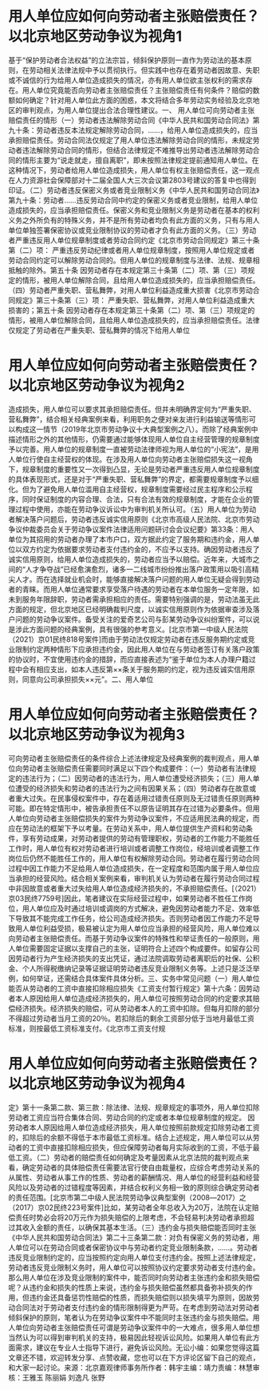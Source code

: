 # 用人单位应如何向劳动者主张赔偿责任？以北京地区劳动争议为视角1

基于“保护劳动者合法权益”的立法宗旨，倾斜保护原则一直作为劳动法的基本原则，在劳动相关法律法规中予以贯彻执行。但实践中也存在着劳动者因故意、失职或不诚信的行为给用人单位造成损失的情况，亦有用人单位欲主张权利的需求存在。用人单位究竟能否向劳动者主张赔偿责任？主张赔偿责任有何条件？赔偿的数额如何确定？针对用人单位此方面的困惑，本文将结合多年劳动实务经验及北京地区的审判观点，为用人单位提出合法合理性建议。一、 用人单位可向劳动者主张赔偿责任的情形（一）劳动者违法解除劳动合同《中华人民共和国劳动合同法》第九十条：劳动者违反本法规定解除劳动合同，……，给用人单位造成损失的，应当承担赔偿责任。劳动合同法仅规定了用人单位违法解除劳动合同的情形，未规定劳动者违法解除劳动合同的情形，但结合法律规定不难推导出劳动者违法解除劳动合同的情形主要为“说走就走，擅自离职”，即未按照法律规定提前通知用人单位。在这种情况下，劳动者给用人单位造成损失，用人单位有权主张赔偿责任，这一观点在人力资源社会保障部对十二届全国人大三次会议第2803号建议的答复中也得到印证。（二）劳动者违反保密义务或者竞业限制义务《中华人民共和国劳动合同法》第九十条：劳动者……违反劳动合同中约定的保密义务或者竞业限制，给用人单位造成损失的，应当承担赔偿责任。保密义务和竞业限制义务是劳动者在基本的权利义务之外所负有的特殊义务，并不是所有劳动者均负有此方面的义务，只有与用人单位单独签署保密协议或竞业限制协议的劳动者才负有此方面的义务。（三）劳动者严重违反用人单位规章制度或者劳动合同约定《北京市劳动合同规定》第三十条第（二）项： 严重违反劳动纪律或者用人单位规章制度，按照用人单位规定或者劳动合同约定可以解除劳动合同的。但用人单位的规章制度与法律、法规、规章相抵触的除外。第五十条 因劳动者存在本规定第三十条第（二）项、第（三）项规定的情形，被用人单位解除合同，且给用人单位造成损失的，应当承担赔偿责任。（四）劳动者严重失职、营私舞弊，对用人单位利益造成重大损害《北京市劳动合同规定》第三十条第（三）项： 严重失职、营私舞弊，对用人单位利益造成重大损害的；第五十条 因劳动者存在本规定第三十条第（二）项、第（三）项规定的情形，被用人单位解除合同，且给用人单位造成损失的，应当承担赔偿责任。法律仅规定了劳动者在严重失职、营私舞弊的情况下给用人单位

# 用人单位应如何向劳动者主张赔偿责任？以北京地区劳动争议为视角2

造成损失，用人单位可以要求其承担赔偿责任。但并未明确界定何为“严重失职、营私舞弊”，结合相关经典案例来看，利用职务之便对亲友进行利益输送等情形可以构成这一情节（2019年北京市劳动争议十大典型案例之八）。而除了经典案例中描述情形之外的其他情形，仍需要通过能够体现用人单位自主经营管理的规章制度予以完善。用人单位的规章制度一直被劳动法律师视为用人单位的“小宪法”，是用人单位行使自主经营权的体现。在涉及用人单位向劳动者主张赔偿损失这一视角下，规章制度的重要性又一次得到凸显，无论是劳动者严重违反用人单位规章制度的具体表现形式，还是对于“严重失职、营私舞弊”的界定，都需要规章制度予以细化。但为了避免用人单位滥用自主经营权，规章制度需要经过民主程序和公示程序，同时保证制度的内容合理、合法，只有合法有效的规章制度，才能在企业的管理过程中使用，亦能在劳动争议诉讼中为审判机关所认可。（五）用人单位为劳动者解决落户问题后，劳动者违反诚实信用原则《北京市高级人民法院、北京市劳动争议仲裁委员会关于劳动争议案件法律适用问题研讨会会议纪要》第33条：用人单位为其招用的劳动者办理了本市户口，双方据此约定了服务期和违约金，用人单位以双方约定为依据要求劳动者支付违约金的，不应予以支持。确因劳动者违反了诚实信用原则，给用人单位造成损失的，劳动者应当予以赔偿。近年来，大城市之间的“人才争夺战”已经愈演愈烈，诸多一二线城市纷纷推出落户政策用以吸引高精尖人才。而在选择就业机会时，能够直接解决落户问题的用人单位无疑会得到劳动者的青睐。而用人单位通常要求享受落户待遇的劳动者在本单位服务一定年限，如未到服务年限辞职，劳动者需承担相应的责任。需要特别强调的是，劳动法虽无此方面的规定，但北京地区已经明确裁判尺度，以诚实信用原则作为依据审查涉及落户问题的劳动争议案件。备受关注的爱奇艺公司与彭某劳动争议纠纷案件，可以说是涉此方面问题的经典案例，具有很强的参考意义。[北京市第一中级人民法院（2021）京01民终818号案件]而由于劳动法仅规定劳动者在违反服务期约定或竞业限制约定两种情形下应承担违约金，因此用人单位在与劳动者签订有关落户政策的协议时，不宜使用违约金的措辞，而应直接表述为“鉴于单位为本人办理户籍过程中会有相应支出，如本人违反第××条关于服务期的约定，视为违反诚实信用原则，同意向公司承担损失××元”。二、用人单位

# 用人单位应如何向劳动者主张赔偿责任？以北京地区劳动争议为视角3

可向劳动者主张赔偿责任的条件综合上述法律规定及经典案例的裁判观点，用人单位向劳动者主张赔偿责任需要同时满足以下四个构成要件：（一）劳动者有法律规定的违法行为；（二）因劳动者的违法行为，用人单位遭受经济损失；（三）用人单位遭受的经济损失和劳动者的违法行为之间有因果关系；（四）劳动者存在故意或者重大过失。在民事侵权案件中，存在着适用过错责任原则及无过错责任原则两种可能。即在特定情形中，被告承担责任不以原告证明其存在过错为必要条件。但用人单位向劳动者主张赔偿损失的案件为劳动争议案件，不应适用民法典的规定，而应在劳动法的框架下予以考量。在劳动关系中，用人单位提供生产资料和劳动条件，享有劳动成果，对劳动者提供的劳动有管理职权，劳动者的工作能力不能胜任工作时，用人单位有权对劳动者进行培训或者调整工作岗位，经培训或者调整工作岗位后仍然不能胜任工作的，用人单位有权解除劳动合同。劳动者在履行劳动合同过程中因工作能力不足给用人单位造成损失，在一定程度和范围内属于用人单位应当承担的经营风险。结合相关案例来看，审判机关认为劳动者在履行劳动合同过程中非因故意或者重大过失给用人单位造成经济损失的，不承担赔偿责任。[（2021）京03民终7759号]因此，笔者建议在实际经营过程中，如果劳动者不胜任工作岗位，用人单位应及时通过培训或调岗的方式解决，避免因劳动者能力不足、效率低下导致其不能完成工作任务，给公司造成经济损失。否则劳动者因工作能力不足导致用人单位利益受损，极易被认定为用人单位应当承担的经营风险，用人单位难以向劳动者主张赔偿责任。而基于劳动争议案件的特殊性和举证责任的一般原则，用人单位需要固定证据以支撑自己的主张，证明符合上述四个构成要件。如留存公司因劳动者行为产生经济损失的支出凭证，通过法院调取劳动者离职后的社保、公积金、个人所得税缴纳记录等证据证明劳动者违反竞业限制义务等。上述只是泛泛举例，如何举证，还需结合具体案件具体分析。三、实务中常见问题（一）用人单位能否从劳动者的工资中直接扣除相应损失《工资支付暂行规定》第十六条：因劳动者本人原因给用人单位造成经济损失的，用人单位可按照劳动合同的约定要求其赔偿经济损失。经济损失的赔偿，可从劳动者本人的工资中扣除。但每月扣除的部分不得超过劳动者当月工资的20％。若扣除后的剩余工资部分低于当地月最低工资标准，则按最低工资标准支付。《北京市工资支付规

# 用人单位应如何向劳动者主张赔偿责任？以北京地区劳动争议为视角4

定》第十一条第二款、第三款：除法律、法规、规章规定的事项外，用人单位扣除劳动者工资应当符合集体合同、劳动合同的约定或者本单位规章制度的规定。 因劳动者本人原因给用人单位造成经济损失，用人单位按照前款规定扣除劳动者工资的，扣除后的余额不得低于本市最低工资标准。结合上述规定，用人单位可以从劳动者的工资中直接扣除相应损失，但应保障劳动者每月实际收到的工资，不低于最低工资。（二）劳动者的赔偿责任如何确定及考量因素从北京法院的裁判观点来看，确定劳动者的具体赔偿责任需要法官行使自由裁量权，应综合考虑劳动关系的从属性、劳动者从事工作的性质、劳动者的薪酬情况、用人单位的经营利益和经营风险以及劳动者的过错程度等因素，并结合权利义务相一致的原则综合确定劳动者的责任范围。[北京市第二中级人民法院劳动争议典型案例（2008―2017）之（2017）京02民终223号案件]比如，某劳动者全年总收入为20万，法院在认定赔偿责任时势必会将20万元作为损失赔偿的上限考虑，不会轻易判决劳动者承担超过其收入金额的责任，以确保其基本生活。（三）违约金与损失赔偿能否同时主张《中华人民共和国劳动合同法》第二十三条第二款：对负有保密义务的劳动者，用人单位可以在劳动合同或者保密协议中与劳动者约定竞业限制条款，……。劳动者违反竞业限制约定的，应当按照约定向用人单位支付违约金。按照上述法律规定，劳动者违反竞业限制义务时，用人单位可以按照协议约定要求劳动者支付违约金。那么用人单位在涉及竞业限制的案件中，能否同时向劳动者主张违约金和损失赔偿呢？从违约金和损失的性质上来说，违约金与损失赔偿虽然都具备弥补损失的作用，但违约金还具备惩罚性赔偿的性质，而损失赔偿则以损失填平为原则，因故劳动合同法对于劳动者支付违约金的情形限制得更为严苛。在考虑到劳动法对劳动者倾斜保护的原则，笔者认为在劳动争议案件中不能同时主张违约金与损失赔偿。用人单位向劳动者主张赔偿责任可谓是劳动争议案件中的一大难点，很多用人单位想当然认为可以得到审判机关的支持，极易因此轻视诉讼风险。如果用人单位有此方面需求，建议在专业人士指导下进行，避免诉讼风险。无讼小编：如果您觉得这篇文章还不错，欢迎转发分享、点赞收藏，您也可以在下方评论区留下自己的观点，和大家一起讨论。来源：北京嘉观律师事务所作者：韩宇主编：靖力责编：林慧审核：王雅玉 陈丽娟 刘逸凡 张野


